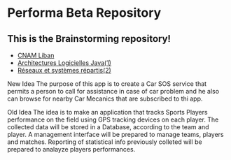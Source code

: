 # Performa Beta Repository

## This is the Brainstorming repository!

- [CNAM Liban](http://www.cnam-liban.fr/)
- [Architectures Logicielles Java(1)](http://www.cnam-liban.fr/rechercher-par-discipline/architectures-logicielles-java-1--935447.kjsp?RH=1454491189465)
- [Réseaux et systèmes répartis(2)](http://formation.cnam.fr/rechercher-par-discipline/reseaux-et-systemes-repartis-2--411337.kjsp?RF=)

New Idea
The purpose of this app is to create a Car SOS service that permits a person to call for assistance in case of car problem and he also can browse for nearby Car Mecanics that are subscribed to thi app.

Old Idea
The idea is to make an application that tracks Sports Players performance on the field using GPS tracking devices on each player.
The collected data will be stored in a Database, according to the team and player.
A management interface will be prepared to manage teams, players and matches.
Reporting of statistical info previously colleted will be prepared to analayze players performances.

